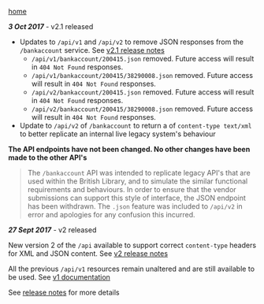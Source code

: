 [home](/home)

***3 Oct 2017*** - v2.1 released

- Updates to `/api/v1` and `/api/v2` to remove JSON responses from the `/bankaccount` service. See [v2.1 release notes](/docs/releasenotes/v2.1)
  - `/api/v1/bankaccount/200415.json` removed. Future access will result in `404 Not Found` responses.
  - `/api/v1/bankaccount/200415/38290008.json` removed. Future access will result in `404 Not Found` responses.
  - `/api/v2/bankaccount/200415.json` removed. Future access will result in `404 Not Found` responses.
  - `/api/v2/bankaccount/200415/38290008.json` removed. Future access will result in `404 Not Found` responses.
- Update to `/api/v2` of `/bankaccount` to return a of `content-type text/xml` to better replicate an internal live legacy system's behaviour 

**The API endpoints have not been changed.  No other changes have been made to the other API's**

> The `/bankaccount` API was intended to replicate legacy API's that are used within the British Library, and to simulate the similar functional requirements and behaviours. In order to ensure that the vendor submissions can support this style of interface, the JSON endpoint has been withdrawn.
> The `.json` feature was included to `/api/v2` in error and apologies for any confusion this incurred.

***27 Sept 2017*** - v2 released

New version 2 of the `/api` available to support correct `content-type` headers for XML and JSON content. See [v2 release notes](/docs/releasenotes/v2)

All the previous `/api/v1` resources remain unaltered and are still available to be used. See [v1 documentation](/api/index.html)

See [release notes](/docs/releasenotes) for more details

